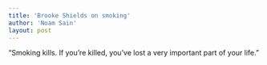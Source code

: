 ```yaml
---
title: 'Brooke Shields on smoking'
author: 'Noam Sain'
layout: post
---
```


“Smoking kills. If you’re killed, you’ve lost a very important part of your life.”